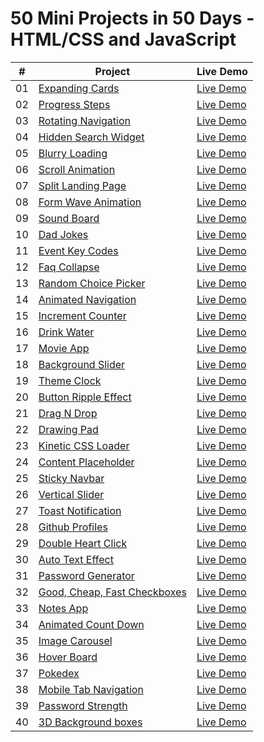 # 50 Mini Projects in 50 Days - HTML/CSS and JavaScript


|  #  | Project                                                                                                                     | Live Demo                                                                         |
| :-: | --------------------------------------------------------------------------------------------------------------------------- | --------------------------------------------------------------------------------- |
| 01  | [Expanding Cards](https://github.com/maverickmaruthi/50projects50days/tree/main/expanding-cards)                             | [Live Demo](https://50mini-projects-50days.netlify.app/expanding-cards/index.html)               |
| 02  | [Progress Steps](https://github.com/maverickmaruthi/50projects50days/tree/main/progress-steps)                               | [Live Demo](https://50mini-projects-50days.netlify.app/progress-steps/index.html)                |
| 03  | [Rotating Navigation](https://50mini-projects-50days.netlify.app//projects/rotating-navigation/)         | [Live Demo](https://50mini-projects-50days.netlify.app/rotating-navigation/index.html) |
| 04  | [Hidden Search Widget](https://github.com/maverickmaruthi/50projects50days/tree/main/hidden-search-widget)                          | [Live Demo](https://50mini-projects-50days.netlify.app/hidden-search-widget/index.html)          |
| 05  | [Blurry Loading](https://github.com/maverickmaruthi/50projects50days/tree/main/blurry-loading)                               | [Live Demo](https://50mini-projects-50days.netlify.app/blurry-loading/index.html)                |
| 06  | [Scroll Animation](https://github.com/maverickmaruthi/50projects50days/tree/main/scroll-animation)                               | [Live Demo](https://50mini-projects-50days.netlify.app/scroll-animation/index.html)                |
| 07  | [Split Landing Page](https://github.com/maverickmaruthi/50projects50days/tree/main/split-landing-page)                               | [Live Demo](https://50mini-projects-50days.netlify.app/split-landing-page/index.html)                |
| 08  | [Form Wave Animation](https://github.com/maverickmaruthi/50projects50days/tree/main/form-wave-animation)                               | [Live Demo](https://50mini-projects-50days.netlify.app/form-wave-animation/index.html)                |
| 09  | [Sound Board](https://github.com/maverickmaruthi/50projects50days/tree/main/sound-board)                               | [Live Demo](https://50mini-projects-50days.netlify.app/sound-board/index.html)                |
| 10  | [Dad Jokes](https://github.com/maverickmaruthi/50projects50days/tree/main/dad-jokes)                               | [Live Demo](https://50mini-projects-50days.netlify.app/dad-jokes/index.html)                |
| 11  | [Event Key Codes](https://github.com/maverickmaruthi/50projects50days/tree/main/event-key-codes)                               | [Live Demo](https://50mini-projects-50days.netlify.app/event-key-codes/index.html)                |
| 12 | [Faq Collapse](https://github.com/maverickmaruthi/50projects50days/tree/main/faq-collapse)                               | [Live Demo](https://50mini-projects-50days.netlify.app/faq-collapse/index.html)                |
| 13  | [Random Choice Picker](https://github.com/maverickmaruthi/50projects50days/tree/main/random-choice-picker)                               | [Live Demo](https://50mini-projects-50days.netlify.app/random-choice-picker/index.html)                |
| 14 | [Animated Navigation](https://github.com/maverickmaruthi/50projects50days/tree/main/animated-navigation)                               | [Live Demo](https://50mini-projects-50days.netlify.app/animated-navigation/index.html)                |
| 15  | [Increment Counter](https://github.com/maverickmaruthi/50projects50days/tree/main/increment-counter)                               | [Live Demo](https://50mini-projects-50days.netlify.app/increment-counter/index.html)                |
| 16 | [Drink Water](https://github.com/maverickmaruthi/50projects50days/tree/main/drink-water)                               | [Live Demo](https://50mini-projects-50days.netlify.app/drink-water/index.html)                |
| 17  | [Movie App](https://github.com/maverickmaruthi/50projects50days/tree/main/movie-app)                               | [Live Demo](https://50mini-projects-50days.netlify.app/movie-app/index.html)                |
| 18 | [Background Slider](https://github.com/maverickmaruthi/50projects50days/tree/main/background-slider)                               | [Live Demo](https://50mini-projects-50days.netlify.app/background-slider/index.html)                |
| 19  | [Theme Clock](https://github.com/maverickmaruthi/50projects50days/tree/main/theme-clock)                               | [Live Demo](https://50mini-projects-50days.netlify.app/theme-clock/index.html)                |
| 20 | [Button Ripple Effect](https://github.com/maverickmaruthi/50projects50days/tree/main/button-ripple-effect)                               | [Live Demo](https://50mini-projects-50days.netlify.app/button-ripple-effect/index.html)                |
| 21 | [Drag N Drop](https://github.com/maverickmaruthi/50projects50days/tree/main/drag-n-drop)                               | [Live Demo](https://50mini-projects-50days.netlify.app/drag-n-drop/index.html)                |
| 22 | [Drawing Pad](https://github.com/maverickmaruthi/50projects50days/tree/main/drawing-pad)                               | [Live Demo](https://50mini-projects-50days.netlify.app/drawing-pad/index.html)                |
| 23 | [Kinetic CSS Loader](https://github.com/maverickmaruthi/50projects50days/tree/main/kinetic-css-loader)                               | [Live Demo](https://50mini-projects-50days.netlify.app/kinetic-css-loader/index.html)                |
| 24 | [Content Placeholder](https://github.com/maverickmaruthi/50projects50days/tree/main/content-placeholder)                               | [Live Demo](https://50mini-projects-50days.netlify.app/content-placeholder/index.html)                |
| 25 | [Sticky Navbar](https://github.com/maverickmaruthi/50projects50days/tree/main/sticky-navbar)                               | [Live Demo](https://50mini-projects-50days.netlify.app/sticky-navbar/index.html)                |
| 26 | [Vertical Slider](https://github.com/maverickmaruthi/50projects50days/tree/main/vertical-slider)                               | [Live Demo](https://50mini-projects-50days.netlify.app/vertical-slider/index.html)                |
| 27 | [Toast Notification](https://github.com/maverickmaruthi/50projects50days/tree/main/toast-notification)                               | [Live Demo](https://50mini-projects-50days.netlify.app/toast-notification/index.html)                |
| 28 | [Github Profiles](https://github.com/maverickmaruthi/50projects50days/tree/main/github-profiles)                               | [Live Demo](https://50mini-projects-50days.netlify.app/github-profiles/index.html)                |
| 29 | [Double Heart Click](https://github.com/maverickmaruthi/50projects50days/tree/main/double-heart-click)                               | [Live Demo](https://50mini-projects-50days.netlify.app/double-heart-click/index.html)                |
| 30| [Auto Text Effect](https://github.com/maverickmaruthi/50projects50days/tree/main/auto-text-effect)                               | [Live Demo](https://50mini-projects-50days.netlify.app/auto-text-effect/index.html)                |
| 31 | [Password Generator](https://github.com/maverickmaruthi/50projects50days/tree/main/password-generator)                               | [Live Demo](https://50mini-projects-50days.netlify.app/password-generator/index.html)                |
| 32| [Good, Cheap, Fast Checkboxes](https://github.com/maverickmaruthi/50projects50days/tree/main/gcf-checkboxes)                               | [Live Demo](https://50mini-projects-50days.netlify.app/gcf-checkboxes/index.html)                |
| 33 | [Notes App](https://github.com/maverickmaruthi/50projects50days/tree/main/notes-app)                               | [Live Demo](https://50mini-projects-50days.netlify.app/notes-app/index.html)                |
| 34| [Animated Count Down](https://github.com/maverickmaruthi/50projects50days/tree/main/animated-countdown)                               | [Live Demo](https://50mini-projects-50days.netlify.app/animated-countdown/index.html)                |
| 35 | [Image Carousel](https://github.com/maverickmaruthi/50projects50days/tree/main/image-carousel)                               | [Live Demo](https://50mini-projects-50days.netlify.app/image-carousel/index.html)                |
| 36| [Hover Board](https://github.com/maverickmaruthi/50projects50days/tree/main/hoverboard)                               | [Live Demo](https://50mini-projects-50days.netlify.app/hoverboard/index.html)                |
| 37 | [Pokedex](https://github.com/maverickmaruthi/50projects50days/tree/main/pokedex)                               | [Live Demo](https://50mini-projects-50days.netlify.app/pokedex/index.html)                |
| 38 | [Mobile Tab Navigation](https://github.com/maverickmaruthi/50projects50days/tree/main/mobile-tab-navigation)                               | [Live Demo](https://50mini-projects-50days.netlify.app/mobile-tab-navigation/index.html)                |
| 39 | [Password Strength](https://github.com/maverickmaruthi/50projects50days/tree/main/password-strength)                               | [Live Demo](https://50mini-projects-50days.netlify.app/password-strength/index.html)                |
| 40 | [3D Background boxes](https://github.com/maverickmaruthi/50projects50days/tree/main/3d-background-boxes)                               | [Live Demo](https://50mini-projects-50days.netlify.app/3d-background-boxes/index.html)                |